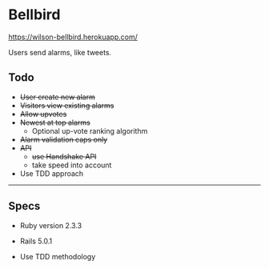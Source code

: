 # Bellbird

https://wilson-bellbird.herokuapp.com/

Users send alarms, like tweets.

## Todo
* ~~User create new alarm~~
* ~~Visitors view existing alarms~~
* ~~Allow upvotes~~
* ~~Newest at top alarms~~
    * Optional up-vote ranking algorithm
* ~~Alarm validation caps only~~
* ~~API~~
    * ~~use Handshake API~~
    * take speed into account
* Use TDD approach

-----

## Specs
* Ruby version 2.3.3

* Rails 5.0.1

* Use TDD methodology
